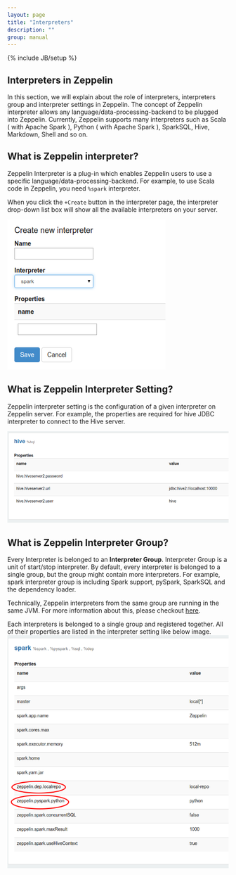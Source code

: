 ```yaml
---
layout: page
title: "Interpreters"
description: ""
group: manual
---
```

<!--
Licensed under the Apache License, Version 2.0 (the "License");
you may not use this file except in compliance with the License.
You may obtain a copy of the License at

http://www.apache.org/licenses/LICENSE-2.0

Unless required by applicable law or agreed to in writing, software
distributed under the License is distributed on an "AS IS" BASIS,
WITHOUT WARRANTIES OR CONDITIONS OF ANY KIND, either express or implied.
See the License for the specific language governing permissions and
limitations under the License.
-->
{% include JB/setup %}

## Interpreters in Zeppelin
In this section, we will explain about the role of interpreters, interpreters group and interpreter settings in Zeppelin.
The concept of Zeppelin interpreter allows any language/data-processing-backend to be plugged into Zeppelin.
Currently, Zeppelin supports many interpreters such as Scala ( with Apache Spark ), Python ( with Apache Spark ), SparkSQL, Hive, Markdown, Shell and so on.

## What is Zeppelin interpreter?
Zeppelin Interpreter is a plug-in which enables Zeppelin users to use a specific language/data-processing-backend. For example, to use Scala code in Zeppelin, you need `%spark` interpreter.

When you click the ```+Create``` button in the interpreter page, the interpreter drop-down list box will show all the available interpreters on your server.

<img src="/assets/themes/zeppelin/img/screenshots/interpreter_create.png">

## What is Zeppelin Interpreter Setting?
Zeppelin interpreter setting is the configuration of a given interpreter on Zeppelin server. For example, the properties are required for hive JDBC interpreter to connect to the Hive server.

<img src="/assets/themes/zeppelin/img/screenshots/interpreter_setting.png">

## What is Zeppelin Interpreter Group?
Every Interpreter is belonged to an **Interpreter Group**. Interpreter Group is a unit of start/stop interpreter.
By default, every interpreter is belonged to a single group, but the group might contain more interpreters. For example, spark interpreter group is including Spark support, pySpark,
SparkSQL and the dependency loader.

Technically, Zeppelin interpreters from the same group are running in the same JVM. For more information about this, please checkout [here](../development/writingzeppelininterpreter.html).

Each interpreters is belonged to a single group and registered together. All of their properties are listed in the interpreter setting like below image.
<img src="/assets/themes/zeppelin/img/screenshots/interpreter_setting_spark.png">
